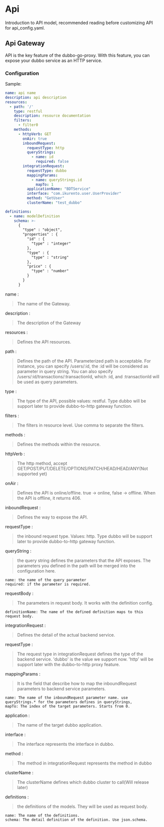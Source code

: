 # Api

Introduction to API model, recommended reading before customizing API for api_config.yaml.

## Api Gateway

API is the key feature of the dubbo-go-proxy. With this feature, you can expose your dubbo service as an HTTP service.

### Configuration

Sample:
``` yaml
name: api name
description: api description
resources:
  - path: '/'
    type: restful
    description: resource documentation
    filters:
      - filter0
    methods:
      - httpVerb: GET
        onAir: true
        inboundRequest:
          requestType: http
          queryStrings:
            - name: id
              required: false
        integrationRequest:
          requestType: dubbo
          mappingParams:
            - name: queryStrings.id
              mapTo: 1
          applicationName: "BDTService"
          interface: "com.ikurento.user.UserProvider"
          method: "GetUser"
          clusterName: "test_dubbo"

definitions:
  - name: modelDefinition
    schema: >-
      {
        "type" : "object",
        "properties" : {
          "id" : {
            "type" : "integer"
          },
          "type" : {
            "type" : "string"
          },
          "price" : {
            "type" : "number"
          }
        }
      }
```
name
:
> The name of the Gateway.


description
:
> The description of the Gateway

resources
:
> Defines the API resources.

path
:
> Defines the path of the API. Parameterized path is acceptable. For instance, you can specify /users/:id, the :id will be considered as parameter in query string. You can also specify /users/:id/transactions/:transactionId, which :id, and :transactionId will be used as query parameters.

type
:
> The type of the API, possible values: restful. Type dubbo will be support later to provide dubbo-to-http gateway function.

filters
:
> The filters in resource level. Use comma to separate the filters.

methods
:
> Defines the methods within the resource. 

httpVerb
:
> The http method, accept GET/POST/PUT/DELETE/OPTIONS/PATCH/HEAD/HEAD/ANY(Not supported yet)

onAir
:
> Defines the API is online/offline. true -> online, false -> offline. When the API is offline, it returns 406.

inboundRequest
:
> Defines the way to expose the API.

requestType
: 
> the inbound request type. Values: http. Type dubbo will be support later to provide dubbo-to-http gateway function.

queryString
:
> the query string defines the parameters that the API exposes. The parameters you defined in the path will be merged into the configuration here.

    name: the name of the query parameter
    required: if the parameter is required.

requestBody
:
> The parameters in request body. It works with the definition config. 
    
    definitionName: The name of the defined definition maps to this request body.

integrationRequest
:
> Defines the detail of the actual backend service.

requestType
:
> The request type in integrationRequest defines the type of the backend service. 'dubbo' is the value we support now. 'http' will be support later with the dubbo-to-http proxy feature.

mappingParams
:
> It is the field that describe how to map the inboundRequest parameters to backend service parameters.

    name: The name of the inboundRequest parameter name. use queryStrings.* for the parameters defines in queryStrings, 
    mapTo: The index of the target parameters. Starts from 0.

application
:
> The name of the target dubbo application.

interface
:
> The interface represents the interface in dubbo.

method
:
> The method in integrationRequest represents the method in dubbo

clusterName
:
> The clusterName defines which dubbo cluster to call(Will release later)

definitions
:
> the definitions of the models. They will be used as request body.

    name: The name of the definitions.
    schema: The detail definition of the definition. Use json.schema.

